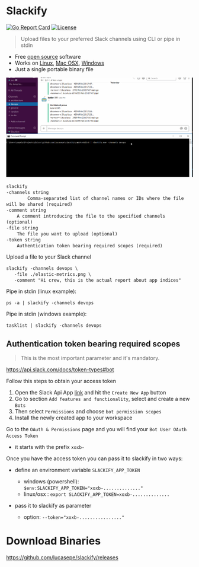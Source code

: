 # Slackify

[![Go Report Card](https://goreportcard.com/badge/github.com/lucasepe/slackify)](https://goreportcard.com/report/github.com/lucasepe/slackify) [![License](https://img.shields.io/badge/License-MIT-blue.svg)](https://github.com/gojp/goreportcard/blob/master/LICENSE)

> Upload files to your preferred Slack channels using CLI or pipe in stdin


- Free [open source](https://github.com/lucasepe/slackify) software
- Works on [Linux](https://github.com/lucasepe/slackify/releases/download/v1.0.0/slackify-linux-amd64), [Mac OSX](https://github.com/lucasepe/slackify/releases/download/v1.0.0/slackify-darwin-amd64), [Windows](https://github.com/lucasepe/slackify/releases/download/v1.0.0/slackify-windows-amd64.exe)
- Just a single portable binary file

![Slackify](./slackify.gif)

```
slackify 
-channels string
        Comma-separated list of channel names or IDs where the file will be shared (required)
-comment string
    A comment introducing the file to the specified channels (optional)
-file string
    The file you want to upload (optional)
-token string
    Authentication token bearing required scopes (required)
```

Upload a file to your Slack channel

```
slackify -channels devops \
   -file ./elastic-metrics.png \
   -comment "Hi crew, this is the actual report about app indices"
```

Pipe in stdin (linux example):
```
ps -a | slackify -channels devops
```

Pipe in stdin (windows example):
```
tasklist | slackify -channels devops
```

## Authentication token bearing required scopes

> This is the most important parameter and it's mandatory.

https://api.slack.com/docs/token-types#bot

Follow this steps to obtain your access token

1. Open the Slack Api App [link](https://api.slack.com/apps) and hit the `Create New App` button
2. Go to section `Add features and functionality`, select and create a new `Bots`
3. Then select `Permissions` and choose `bot permission scopes`
4. Install the newly created app to your workspace

Go to the `OAuth & Permissions` page and you will find your `Bot User OAuth Access Token`

- it starts with the prefix `xoxb-`

Once you have the access token you can pass it to slackify in two ways:

- define an environment variable `SLACKIFY_APP_TOKEN`
  - windows (powershell): `$env:SLACKIFY_APP_TOKEN="xoxb-.............."`
  - linux/osx : `export SLACKIFY_APP_TOKEN=xoxb-..............`

- pass it to slackify as parameter 
  - option: `--token="xoxb-................"`

# Download Binaries

https://github.com/lucasepe/slackify/releases

